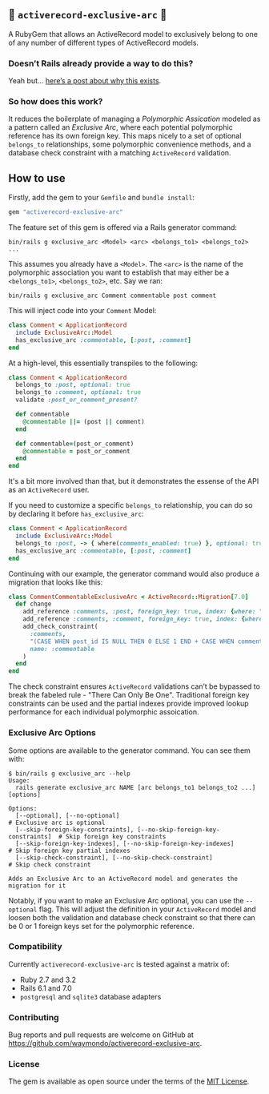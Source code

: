 ## 💫 `activerecord-exclusive-arc` 💫

A RubyGem that allows an ActiveRecord model to exclusively belong to one of any number of different
types of ActiveRecord models.

### Doesn’t Rails already provide a way to do this?

Yeah but... [here’s a post about why this
exists](https://waymondo.com/posts/are-exclusive-arcs-evil/).

### So how does this work?

It reduces the boilerplate of managing a _Polymorphic Assication_ modeled as a pattern called an
_Exclusive Arc_, where each potential polymorphic reference has its own foreign key. This maps
nicely to a set of optional `belongs_to` relationships, some polymorphic convenience methods, and a
database check constraint with a matching `ActiveRecord` validation.

## How to use

Firstly, add the gem to your `Gemfile` and `bundle install`:

```ruby
gem "activerecord-exclusive-arc"
```

The feature set of this gem is offered via a Rails generator command:

```
bin/rails g exclusive_arc <Model> <arc> <belongs_to1> <belongs_to2> ...
```

This assumes you already have a `<Model>`. The `<arc>` is the name of the polymorphic association
you want to establish that may either be a `<belongs_to1>`, `<belongs_to2>`, etc. Say we ran:

```
bin/rails g exclusive_arc Comment commentable post comment
```

This will inject code into your `Comment` Model:

```ruby
class Comment < ApplicationRecord
  include ExclusiveArc::Model
  has_exclusive_arc :commentable, [:post, :comment]
end
```

At a high-level, this essentially transpiles to the following:

```ruby
class Comment < ApplicationRecord
  belongs_to :post, optional: true
  belongs_to :comment, optional: true
  validate :post_or_comment_present?

  def commentable
    @commentable ||= (post || comment)
  end

  def commentable=(post_or_comment)
    @commentable = post_or_comment
  end
end
```

It's a bit more involved than that, but it demonstrates the essense of the API as an `ActiveRecord` user.

If you need to customize a specific `belongs_to` relationship, you can do so by declaring it before
`has_exclusive_arc`:

```ruby
class Comment < ApplicationRecord
  include ExclusiveArc::Model
  belongs_to :post, -> { where(comments_enabled: true) }, optional: true
  has_exclusive_arc :commentable, [:post, :comment]
end
```

Continuing with our example, the generator command would also produce a migration that looks like
this:

```ruby
class CommentCommentableExclusiveArc < ActiveRecord::Migration[7.0]
  def change
    add_reference :comments, :post, foreign_key: true, index: {where: "post_id IS NOT NULL"}
    add_reference :comments, :comment, foreign_key: true, index: {where: "comment_id IS NOT NULL"}
    add_check_constraint(
      :comments,
      "(CASE WHEN post_id IS NULL THEN 0 ELSE 1 END + CASE WHEN comment_id IS NULL THEN 0 ELSE 1 END) = 1",
      name: :commentable
    )
  end
end
```

The check constraint ensures `ActiveRecord` validations can’t be bypassed to break the fabeled
rule - "There Can Only Be One️". Traditional foreign key constraints can be used and the partial
indexes provide improved lookup performance for each individual polymorphic assoication.

### Exclusive Arc Options

Some options are available to the generator command. You can see them with:

```
$ bin/rails g exclusive_arc --help
Usage:
  rails generate exclusive_arc NAME [arc belongs_to1 belongs_to2 ...] [options]

Options:
  [--optional], [--no-optional]                                          # Exclusive arc is optional
  [--skip-foreign-key-constraints], [--no-skip-foreign-key-constraints]  # Skip foreign key constraints
  [--skip-foreign-key-indexes], [--no-skip-foreign-key-indexes]          # Skip foreign key partial indexes
  [--skip-check-constraint], [--no-skip-check-constraint]                # Skip check constraint

Adds an Exclusive Arc to an ActiveRecord model and generates the migration for it
```

Notably, if you want to make an Exclusive Arc optional, you can use the `--optional` flag. This will
adjust the definition in your `ActiveRecord` model and loosen both the validation and database check
constraint so that there can be 0 or 1 foreign keys set for the polymorphic reference.

### Compatibility

Currently `activerecord-exclusive-arc` is tested against a matrix of:
* Ruby 2.7 and 3.2
* Rails 6.1 and 7.0
* `postgresql` and `sqlite3` database adapters

### Contributing

Bug reports and pull requests are welcome on GitHub at https://github.com/waymondo/activerecord-exclusive-arc.

### License

The gem is available as open source under the terms of the [MIT License](https://opensource.org/licenses/MIT).
